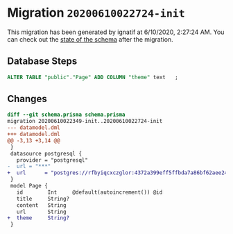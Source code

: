 # Migration `20200610022724-init`

This migration has been generated by ignatif at 6/10/2020, 2:27:24 AM.
You can check out the [state of the schema](./schema.prisma) after the migration.

## Database Steps

```sql
ALTER TABLE "public"."Page" ADD COLUMN "theme" text   ;
```

## Changes

```diff
diff --git schema.prisma schema.prisma
migration 20200610022349-init..20200610022724-init
--- datamodel.dml
+++ datamodel.dml
@@ -3,13 +3,14 @@
 }
 datasource postgresql {
   provider = "postgresql"
-  url = "***"
+  url      = "postgres://rfbyiqcxczglor:4372a399eff5ffbda7a86bf62aee24667fed52c357390ce2e55df3ae4ed67e84@ec2-34-193-117-204.compute-1.amazonaws.com:5432/db3a1gn7esrm57"
 }
 model Page {
   id        Int     @default(autoincrement()) @id
   title     String?
   content   String
   url       String
+  theme     String?
 }
```


